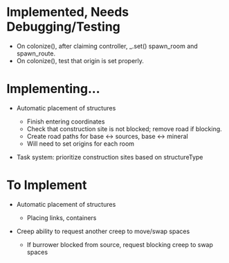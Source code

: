 # Implemented, Needs Debugging/Testing

- On colonize(), after claiming controller, _.set() spawn_room and spawn_route.
- On colonize(), test that origin is set properly.



# Implementing...

- Automatic placement of structures
    * Finish entering coordinates
    * Check that construction site is not blocked; remove road if blocking.
    * Create road paths for base <-> sources, base <-> mineral
    - Will need to set origins for each room

- Task system: prioritize construction sites based on structureType



# To Implement

- Automatic placement of structures
    - Placing links, containers

- Creep ability to request another creep to move/swap spaces
	- If burrower blocked from source, request blocking creep to swap spaces
